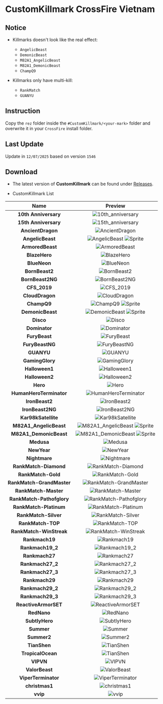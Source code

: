 # CustomKillmark CrossFire Vietnam

## Notice

- Killmarks doesn't look like the real effect:

  - `AngelicBeast`
  - `DemonicBeast`
  - `M82A1_AngelicBeast`
  - `M82A1_DemonicBeast`
  - `ChampQ9`

- Killmarks only have multi-kill:
  - `RankMatch`
  - `GUANYU`

## Instruction

Copy the `rez` folder inside the `#CustomKillmark/<your-mark>` folder and overwrite it in your `CrossFire` install folder.

## Last Update

Update in `12/07/2025` based on version `1546`

## Download

- The latest version of **CustomKillmark** can be found under [Releases](https://github.com/nta2005/CustomKillmark/releases/latest).

- CustomKillmark List

<!-- <details> -->
<!-- <summary>CustomKillmark List</summary> -->
  
|**Name**|**Preview**|
|:-:|:-:|
|**10th Anniversary**|![10th_anniversary](%23Preview/10th_anniversary.PNG)|
|**15th Anniversary**|![15th_anniversary](%23Preview/15th_anniversary.PNG)|
|**AncientDragon**|![AncientDragon](%23Preview/ancient_dragon.PNG)|
|**AngelicBeast**|![AngelicBeast](%23Preview/angelic_beast.PNG) ![Sprite](%23Preview/angelic_beast_sprite.PNG)|
|**ArmoredBeast**|![ArmoredBeast](%23Preview/armored_beast.PNG)|
|**BlazeHero**|![BlazeHero](%23Preview/blaze_hero.PNG)|
|**BlueNeon**|![BlueNeon](%23Preview/blue_neon.PNG)|
|**BornBeast2**|![BornBeast2](%23Preview/bornbeast2.PNG)|
|**BornBeast2NG**|![BornBeast2NG](%23Preview/bornbeast2ng.PNG)|
|**CFS_2019**|![CFS_2019](%23Preview/cfs_2019.PNG)|
|**CloudDragon**|![CloudDragon](%23Preview/cloud_dragon.PNG)|
|**ChampQ9**|![ChampQ9](%23Preview/champ_q9.PNG) ![Sprite](%23Preview/champ_q9_sprite.PNG)|
|**DemonicBeast**|![DemonicBeast](%23Preview/demonic_beast.PNG) ![Sprite](%23Preview/demonic_beast_sprite.PNG)|
|**Disco**|![Disco](%23Preview/disco.PNG)|
|**Dominator**|![Dominator](%23Preview/dominator.PNG)|
|**FuryBeast**|![FuryBeast](%23Preview/furybeast.PNG)|
|**FuryBeastNG**|![FuryBeastNG](%23Preview/furybeastng.PNG)|
|**GUANYU**|![GUANYU](%23Preview/guanyu.PNG)|
|**GamingGlory**|![GamingGlory](%23Preview/gaming_glory.PNG)|
|**Halloween1**|![Halloween1](%23Preview/halloween1.PNG)|
|**Halloween2**|![Halloween2](%23Preview/halloween2.PNG)|
|**Hero**|![Hero](%23Preview/hero.PNG)|
|**HumanHeroTerminator**|![HumanHeroTerminator](%23Preview/human_hero_terminator.PNG)|
|**IronBeast2**|![IronBeast2](%23Preview/ironbeast2.PNG)|
|**IronBeast2NG**|![IronBeast2NG](%23Preview/ironbeast2ng.PNG)|
|**Kar98kSatellite**|![Kar98kSatellite](%23Preview/kar98ksatellite.PNG)|
|**M82A1_AngelicBeast**|![M82A1_AngelicBeast](%23Preview/m82a1_angelicbeast.PNG) ![Sprite](%23Preview/m82a1_angelicbeast_sprite.PNG)|
|**M82A1_DemonicBeast**|![M82A1_DemonicBeast](%23Preview/m82a1_demonicbeast.PNG) ![Sprite](%23Preview/m82a1_demonicbeast_sprite.PNG)|
|**Medusa**|![Medusa](%23Preview/medusa.PNG)|
|**NewYear**|![NewYear](%23Preview/newyear.PNG)|
|**Nightmare**|![Nightmare](%23Preview/nightmare.PNG)|
|**RankMatch-Diamond**|![RankMatch-Diamond](%23Preview/rankmatch_diamond.PNG)|
|**RankMatch-Gold**|![RankMatch-Gold](%23Preview/rankmatch_gold.PNG)|
|**RankMatch-GrandMaster**|![RankMatch-GrandMaster](%23Preview/rankmatch_grandmaster.PNG)|
|**RankMatch-Master**|![RankMatch-Master](%23Preview/rankmatch_master.PNG)|
|**RankMatch-Pathofglory**|![RankMatch-Pathofglory](%23Preview/rankmatch_pathofglory.PNG)|
|**RankMatch-Platinum**|![RankMatch-Platinum](%23Preview/rankmatch_platinum.PNG)|
|**RankMatch-Silver**|![RankMatch-Silver](%23Preview/rankmatch_silver.PNG)|
|**RankMatch-TOP**|![RankMatch-TOP](./%23Preview/rankmatch_top.PNG)|
|**RankMatch-WinStreak**|![RankMatch-WinStreak](%23Preview/rankmatch_winstreak.PNG)|
|**Rankmach19**|![Rankmach19](%23Preview/rankmach19.PNG)|
|**Rankmach19_2**|![Rankmach19_2](%23Preview/rankmach19_2.PNG)|
|**Rankmach27**|![Rankmach27](%23Preview/rankmach27.PNG)|
|**Rankmach27_2**|![Rankmach27_2](%23Preview/rankmach27_2.PNG)|
|**Rankmach27_3**|![Rankmach27_3](%23Preview/rankmach27_3.PNG)|
|**Rankmach29**|![Rankmach29](%23Preview/rankmach29.PNG)|
|**Rankmach29_2**|![Rankmach29_2](%23Preview/rankmach29_2.PNG)|
|**Rankmach29_3**|![Rankmach29_3](%23Preview/rankmach29_3.PNG)|
|**ReactiveArmorSET**|![ReactiveArmorSET](%23Preview/reactivearmorset.PNG)|
|**RedNano**|![RedNano](%23Preview/rednano.PNG)|
|**SubtlyHero**|![SubtlyHero](%23Preview/subtly_hero.PNG)|
|**Summer**|![Summer](%23Preview/summer.PNG)|
|**Summer2**|![Summer2](%23Preview/summer2.PNG)|
|**TianShen**|![TianShen](%23Preview/tianshen.PNG)|
|**TropicalOcean**|![TianShen](%23Preview/tropical_ocean.PNG)|
|**VIPVN**|![VIPVN](%23Preview/vipvn.PNG)|
|**ValorBeast**|![ValorBeast](%23Preview/valorbeast.PNG)|
|**ViperTerminator**|![ViperTerminator](%23Preview/viper_terminator.PNG)|
|**christmas1**|![christmas1](%23Preview/christmas1.PNG)|
|**vvip**|![vvip](%23Preview/vvip.PNG)|
<!-- </details> -->

